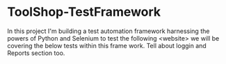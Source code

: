 # ToolShop-TestFramework
In this project I'm building a test automation framework harnessing the powers of Python and Selenium to test the following &lt;website> we will be covering the below tests within this frame work. Tell about loggin and Reports section too.
